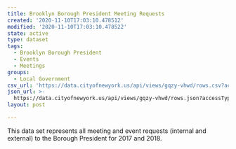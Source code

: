 ```yaml
---
title: Brooklyn Borough President Meeting Requests
created: '2020-11-10T17:03:10.478512'
modified: '2020-11-10T17:03:10.478522'
state: active
type: dataset
tags:
  - Brooklyn Borough President
  - Events
  - Meetings
groups:
  - Local Government
csv_url: 'https://data.cityofnewyork.us/api/views/gqzy-vhwd/rows.csv?accessType=DOWNLOAD'
json_url: >-
  https://data.cityofnewyork.us/api/views/gqzy-vhwd/rows.json?accessType=DOWNLOAD
layout: post

---
```

This data set represents all meeting and event requests (internal and external) to the Borough President for 2017 and 2018.
